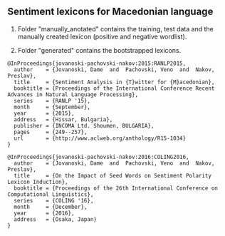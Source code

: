 ## Sentiment lexicons for Macedonian language

1. Folder "manually_anotated" contains the training, test data and 
the manually created lexicon (positive and negative wordlist).

2. Folder "generated" contains the bootstrapped lexicons.
```
@InProceedings{jovanoski-pachovski-nakov:2015:RANLP2015,
  author    = {Jovanoski, Dame  and  Pachovski, Veno  and  Nakov, Preslav},
  title     = {Sentiment Analysis in {T}witter for {M}acedonian},
  booktitle = {Proceedings of the International Conference Recent Advances in Natural Language Processing},
  series    = {RANLP '15},
  month     = {September},
  year      = {2015},
  address   = {Hissar, Bulgaria},
  publisher = {INCOMA Ltd. Shoumen, BULGARIA},
  pages     = {249--257},
  url       = {http://www.aclweb.org/anthology/R15-1034}
}
```
```
@InProceedings{jovanoski-pachovski-nakov:2016:COLING2016,
  author    = {Jovanoski, Dame  and  Pachovski, Veno  and  Nakov, Preslav},
  title     = {On the Impact of Seed Words on Sentiment Polarity Lexicon Induction},
  booktitle = {Proceedings of the 26th International Conference on Computational Linguistics},
  series    = {COLING '16},
  month     = {December},
  year      = {2016},
  address   = {Osaka, Japan}
}
```
